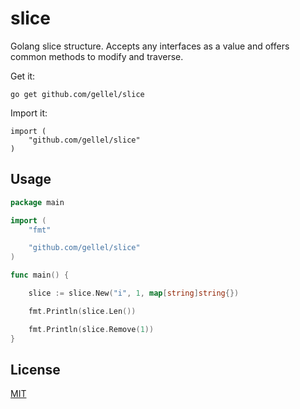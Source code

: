 # slice
Golang slice structure. Accepts any interfaces as a value and offers common methods to modify and traverse.


Get it:

```
go get github.com/gellel/slice
```

Import it:

```
import (
	"github.com/gellel/slice"
)
```

## Usage

```go
package main

import (
	"fmt"

	"github.com/gellel/slice"
)

func main() {

    slice := slice.New("i", 1, map[string]string{})

    fmt.Println(slice.Len())

    fmt.Println(slice.Remove(1))
}
```

## License

[MIT](https://github.com/gellel/slice/blob/master/LICENSE)